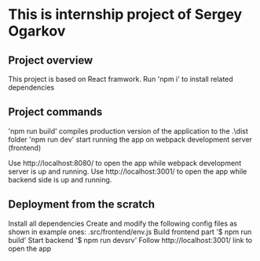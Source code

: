 # This is internship project of Sergey Ogarkov
## Project overview
This project is based on React framwork. Run 'npm i' to install related dependencies

## Project commands
'npm run build' compiles production version of the application to the .\dist folder
'npm run dev' start running the app on webpack development server (frontend)

Use http://localhost:8080/ to open the app while webpack development server is up and running.
Use http://localhost:3001/ to open the app while backend side is up and running.

## Deployment from the scratch
Install all dependencies
Create and modify the following config files as shown in example ones:
.src/frontend/env.js
Build frontend part '$ npm run build'
Start backend '$ npm run devsrv'
Follow http://localhost:3001/ link to open the app
